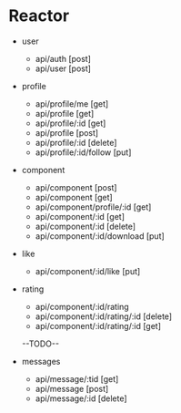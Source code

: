 # Reactor

- user

  - api/auth [post]
  - api/user [post]

- profile

  - api/profile/me [get]
  - api/profile [get]
  - api/profile/:id [get]
  - api/profile [post]
  - api/profile/:id [delete]
  - api/profile/:id/follow [put]

- component

  - api/component [post]
  - api/component [get]
  - api/component/profile/:id [get]
  - api/component/:id [get]
  - api/component/:id [delete]
  - api/component/:id/download [put]

- like

  - api/component/:id/like [put]

- rating

  - api/component/:id/rating
  - api/component/:id/rating/:id [delete]
  - api/component/:id/rating/:id [get]

  --TODO--

- messages
  - api/message/:tid [get]
  - api/message [post]
  - api/message/:id [delete]
